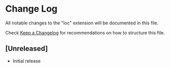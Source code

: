 # Change Log

All notable changes to the "loc" extension will be documented in this file.

Check [Keep a Changelog](http://keepachangelog.com/) for recommendations on how to structure this file.

## [Unreleased]

- Initial release